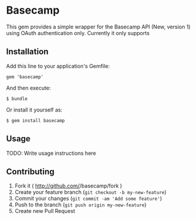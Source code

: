 # Basecamp

This gem provides a simple wrapper for the Basecamp API (New, version 1) using OAuth authentication only.
Currently it only supports

## Installation

Add this line to your application's Gemfile:

    gem 'basecamp'

And then execute:

    $ bundle

Or install it yourself as:

    $ gem install basecamp

## Usage

TODO: Write usage instructions here

## Contributing

1. Fork it ( http://github.com/<my-github-username>/basecamp/fork )
2. Create your feature branch (`git checkout -b my-new-feature`)
3. Commit your changes (`git commit -am 'Add some feature'`)
4. Push to the branch (`git push origin my-new-feature`)
5. Create new Pull Request
